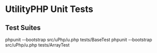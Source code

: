 # UtilityPHP Unit Tests #

## Test Suites

phpunit --bootstrap src/uPhp/u.php tests/BaseTest
phpunit --bootstrap src/uPhp/u.php tests/ArrayTest
